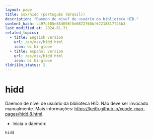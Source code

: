```yaml
---
layout: page
title: osx/hidd (português (Brasil))
description: "Daemon de nível de usuário da biblioteca HID."
content_hash: c497c565e854698f5e0872760bf67218817f25b3
last_modified_at: 2024-01-31
related_topics:
  - title: English version
    url: /en/osx/hidd.html
    icon: bi bi-globe
  - title: español version
    url: /es/osx/hidd.html
    icon: bi bi-globe
tldri18n_status: 2
---
```

# hidd

Daemon de nível de usuário da biblioteca HID.
Não deve ser invocado manualmente.
Mais informações: <https://keith.github.io/xcode-man-pages/hidd.8.html>.

- Inicia o daemon:

`hidd`
